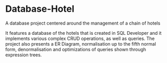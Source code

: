 # Database-Hotel
A database project centered around the management of a chain of hotels

It features a database of the hotels that is created in SQL Developer and it implements various complex CRUD operations, as well as queries. The project also presents a ER Diagram, normalisation up to the fifth normal form, denormalisation and optimizations of queries shown through expression trees.    
